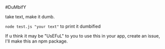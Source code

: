 #DuMbifY

take text, make it dumb.

`node test.js "your text"` to print it dumbified

If u think it may be "UsEFuL" to you to use this in your app, create an issue, I'll make this an npm package.
